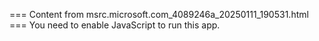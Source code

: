 === Content from msrc.microsoft.com_4089246a_20250111_190531.html ===
You need to enable JavaScript to run this app.
